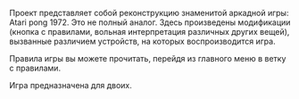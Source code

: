 Проект представляет собой реконструкцию знаменитой аркадной игры: Atari pong 1972.
Это не полный аналог. Здесь произведены модификации (кнопка с правилами, вольная интерпретация различных других вещей),
вызванные различием устройств, на которых воспроизводится игра.

Правила игры вы можете прочитать, перейдя из главного меню в ветку с правилами.

Игра предназначена для двоих.
